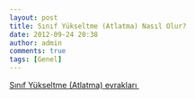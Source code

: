 ```yaml
---
layout: post
title: Sınıf Yükseltme (Atlatma) Nasıl Olur?
date: 2012-09-24 20:38
author: admin
comments: true
tags: [Genel]
---
```

<a href="http://egitimvaktim.com/dosyalar/2012/09/sınıf-yükseltme-evrakları.zip">Sınıf Yükseltme (Atlatma) evrakları </a>

&nbsp;
